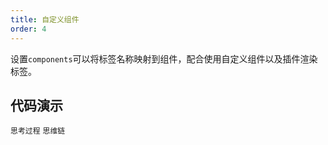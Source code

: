 ```yaml
---
title: 自定义组件
order: 4
---
```


设置`components`可以将标签名称映射到组件，配合使用自定义组件以及插件渲染标签。

## 代码演示

<!-- prettier-ignore -->
<code src="./demo/components/think.tsx" description="配合 `Think` 渲染思考过程">思考过程</code>
<code src="./demo/components/thoughtChain.tsx" description="配合 `ThoughtChain` 渲染思考过程">思维链</code>
